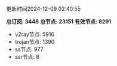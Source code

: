 更新时间2024-12-09 02:40:55

**总订阅: 3448**
**总节点: 23151**
**有效节点: 8291**
- v2ray节点: 5916
- trojan节点: 1390
- ss节点: 977
- ssr节点: 8
